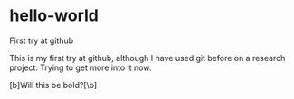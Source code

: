 # hello-world
First try at github

This is my first try at github, although I have used git before on a research project. Trying to get more into it now.

[b]Will this be bold?[\b]
